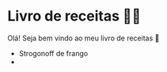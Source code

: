 # Livro de receitas :man_cook:

Olá! Seja bem vindo ao meu livro de receitas :wave:

- Strogonoff de frango
- 

